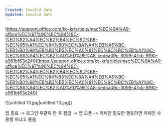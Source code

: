 ```yaml
---
Created: Invalid date
Updated: Invalid date
---
```

[https://support.office.com/ko-kr/article/mac%EC%9A%A9-office%EC%97%90%EC%84%9C-%ED%82%A4%EC%B2%B4%EC%9D%B8-%EC%95%A1%EC%84%B8%EC%8A%A4%EB%A5%BC-%EB%B0%98%EB%B3%B5%EC%A0%81%EC%9C%BC%EB%A1%9C-%EC%9A%94%EC%B2%AD%ED%95%A8-ced5a09c-3099-47cb-9190-e961bf63e240](https://support.office.com/ko-kr/article/mac%EC%9A%A9-office%EC%97%90%EC%84%9C-%ED%82%A4%EC%B2%B4%EC%9D%B8-%EC%95%A1%EC%84%B8%EC%8A%A4%EB%A5%BC-%EB%B0%98%EB%B3%B5%EC%A0%81%EC%9C%BC%EB%A1%9C-%EC%9A%94%EC%B2%AD%ED%95%A8-ced5a09c-3099-47cb-9190-e961bf63e240)

![[untitled 13.jpg|untitled 13.jpg]]

앱 종료 -> 로그인 우클릭 한 후 잠금 -> 앱 오픈 -> 키체인 필요한 행동하면 키체인 사용할 꺼냐고 물음